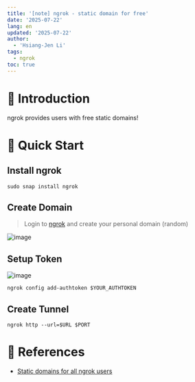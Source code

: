 ```yaml
---
title: '[note] ngrok - static domain for free'
date: '2025-07-22'
lang: en
updated: '2025-07-22'
author:
  - 'Hsiang-Jen Li'
tags:
  - ngrok
toc: true
---
```


# 📌 Introduction

ngrok provides users with free static domains!

<!-- more -->

# 🚀 Quick Start

## Install ngrok

```shell
sudo snap install ngrok
```

## Create Domain

> Login to [ngrok](https://dashboard.ngrok.com/login) and create your personal domain (random)

![image](https://hackmd.io/_uploads/BJj8LzTLge.png)

## Setup Token

![image](https://hackmd.io/_uploads/BklCszTUlx.png)


```shell
ngrok config add-authtoken $YOUR_AUTHTOKEN
```

## Create Tunnel

```shell
ngrok http --url=$URL $PORT
```

# 🔗 References

- [Static domains for all ngrok users](https://ngrok.com/blog-post/free-static-domains-ngrok-users)
